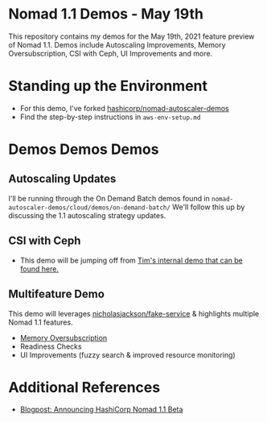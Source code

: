 # Nomad 1.1 Demos - May 19th
This repository contains my demos for the May 19th, 2021 feature preview of Nomad 1.1. Demos include Autoscaling Improvements, Memory Oversubscription, CSI with Ceph, UI Improvements and more. 

# Standing up the Environment
* For this demo, I've forked [hashicorp/nomad-autoscaler-demos](https://github.com/hashicorp/nomad-autoscaler-demos)
* Find the step-by-step instructions in `aws-env-setup.md`

# Demos Demos Demos 
## Autoscaling Updates
I'll be running through the On Demand Batch demos found in `nomad-autoscaler-demos/cloud/demos/on-demand-batch/`
We'll follow this up by discussing the 1.1 autoscaling strategy updates. 

## CSI with Ceph
* This demo will be jumping off from [Tim's internal demo that can be found here.](https://github.com/hashicorp/nomad/tree/main/demo/csi/ceph-csi-plugin)

## Multifeature Demo
This demo will leverages [nicholasjackson/fake-service](https://github.com/nicholasjackson/fake-service) & highlights multiple Nomad 1.1 features.
* [Memory Oversubscription](https://github.com/hashicorp/team-nomad/blob/enablement-memory-max/enablement/memory-oversubscription/README.md)
* Readiness Checks 
* UI Improvements (fuzzy search & improved resource monitoring)


# Additional References
* [Blogpost: Announcing HashiCorp Nomad 1.1 Beta](https://www.hashicorp.com/blog/announcing-hashicorp-nomad-1-1-beta)